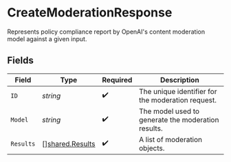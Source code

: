 # CreateModerationResponse

Represents policy compliance report by OpenAI's content moderation model against a given input.


## Fields

| Field                                              | Type                                               | Required                                           | Description                                        |
| -------------------------------------------------- | -------------------------------------------------- | -------------------------------------------------- | -------------------------------------------------- |
| `ID`                                               | *string*                                           | :heavy_check_mark:                                 | The unique identifier for the moderation request.  |
| `Model`                                            | *string*                                           | :heavy_check_mark:                                 | The model used to generate the moderation results. |
| `Results`                                          | [][shared.Results](../../models/shared/results.md) | :heavy_check_mark:                                 | A list of moderation objects.                      |